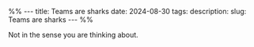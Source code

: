 %% ---
title: Teams are sharks
date: 2024-08-30
tags: 
description: 
slug: Teams are sharks
--- %%

Not in the sense you are thinking about. 
